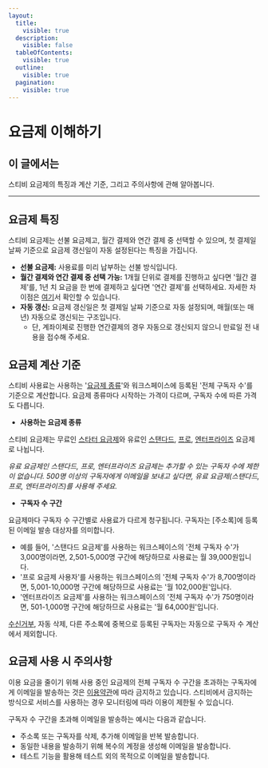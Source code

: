 ```yaml
---
layout:
  title:
    visible: true
  description:
    visible: false
  tableOfContents:
    visible: true
  outline:
    visible: true
  pagination:
    visible: true
---
```


# 요금제 이해하기

## 이 글에서는 <a href="#h_01h9mkm4p47362w0tjqadsntj8" id="h_01h9mkm4p47362w0tjqadsntj8"></a>

스티비 요금제의 특징과 계산 기준, 그리고 주의사항에 관해 알아봅니다.

***

## 요금제 특징 <a href="#pricing-features" id="pricing-features"></a>

스티비 요금제는 선불 요금제고, 월간 결제와 연간 결제 중 선택할 수 있으며, 첫 결제일 날짜 기준으로 요금제 갱신일이 자동 설정된다는 특징을 가집니다.

* **선불 요금제:** 사용료를 미리 납부하는 선불 방식입니다.
* **월간 결제와 연간 결제 중 선택 가능:** 1개월 단위로 결제를 진행하고 싶다면 '월간 결제'를, 1년 치 요금을 한 번에 결제하고 싶다면 '연간 결제'를 선택하세요. 자세한 차이점은 [여기](https://desk.channel.io/o/PMQzT4RqWInKQlGRNnQ4/s/eAMHRdY4ATDXfWZWQs3p/pricing/questions#undefined-3)서 확인할 수 있습니다.
* **자동 갱신:** 요금제 갱신일은 첫 결제일 날짜 기준으로 자동 설정되며, 매월(또는 매년) 자동으로 갱신되는 구조입니다.
  * 단, 계좌이체로 진행한 연간결제의 경우 자동으로 갱신되지 않으니 만료일 전 내용을 접수해 주세요.



## 요금제 계산 기준 <a href="#pricing-calculation" id="pricing-calculation"></a>

스티비 사용료는 사용하는 '[요금제 종류](type.md)'와 워크스페이스에 등록된 '전체 구독자 수'를 기준으로 계산합니다. 요금제 종류마다 시작하는 가격이 다르며, 구독자 수에 따른 가격도 다릅니다.

* **사용하는 요금제 종류**&#x20;

스티비 요금제는 무료인 [스타터](type.md#starter)[ 요금제](type.md#starter)와 유료인 [스탠다드](type.md#standard), [프로](type.md#pro), [엔터프라이즈](type.md#enterprise) 요금제로 나뉩니다.

_유료 요금제인 스탠다드, 프로, 엔터프라이즈 요금제는 추가할 수 있는 구독자 수에 제한이 없습니다. 500명 이상의 구독자에게 이메일을 보내고 싶다면, 유료 요금제(스탠다드, 프로, 엔터프라이즈)를 사용해 주세요._

* **구독자 수 구간**

요금제마다 구독자 수 구간별로 사용료가 다르게 청구됩니다. 구독자는 \[주소록]에 등록된 이메일 발송 대상자를 의미합니다.

* 예를 들어, '스탠다드 요금제'를 사용하는 워크스페이스의 '전체 구독자 수'가 3,000명이라면, 2,501-5,000명 구간에 해당하므로 사용료는 월 39,000원입니다.
* '프로 요금제 사용자'를 사용하는 워크스페이스의 '전체 구독자 수'가 8,700명이라면, 5,001-10,000명 구간에 해당하므로 사용료는 '월 102,000원'입니다.
* '엔터프라이즈 요금제'를 사용하는 워크스페이스의 '전체 구독자 수'가 750명이라면, 501-1,000명 구간에 해당하므로 사용료는 '월 64,000원'입니다.

[수신거부](../../list/adding-managing-subscriber/manage-unsubscribe.md), 자동 삭제, 다른 주소록에 중복으로 등록된 구독자는 자동으로 구독자 수 계산에서 제외합니다.



## 요금제 사용 시 주의사항 <a href="#plan-precautions" id="plan-precautions"></a>

이용 요금을 줄이기 위해 사용 중인 요금제의 전체 구독자 수 구간을 초과하는 구독자에게 이메일을 발송하는 것은 [이용약관](https://policy.stibee.com/terms)에 따라 금지하고 있습니다. 스티비에서 금지하는 방식으로 서비스를 사용하는 경우 모니터링에 따라 이용이 제한될 수 있습니다.&#x20;

구독자 수 구간을 초과해 이메일을 발송하는 예시는 다음과 같습니다.

* 주소록 또는 구독자를 삭제, 추가해 이메일을 반복 발송합니다.&#x20;
* 동일한 내용을 발송하기 위해 복수의 계정을 생성해 이메일을 발송합니다.&#x20;
* 테스트 기능을 활용해 테스트 외의 목적으로 이메일을 발송합니다.&#x20;
